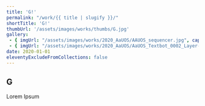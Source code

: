 ```yaml
---
title: 'G!'
permalink: "/work/{{ title | slugify }}/"
shortTitle: 'G!'
thumbUrl: '/assets/images/works/thumbs/G.jpg'
gallery:
 - { imgUrl: "/assets/images/works/2020_AaUOS/AAUOS_sequencer.jpg", caption: "" }
 - { imgUrl: "/assets/images/works/2020_AaUOS/AaUOS_Textbot_0002_Layer-20.jpg", caption: "" }
date: 2020-01-01
eleventyExcludeFromCollections: false
---
```



<div class="Grid Grid--gutters Grid--full large-Grid--fit">
  <div class="Grid-cell">
    <div class='headerGroup'>
      <h2>G</h2>
      <p>Lorem Ipsum</p>
    </div>
  </div>
</div>
